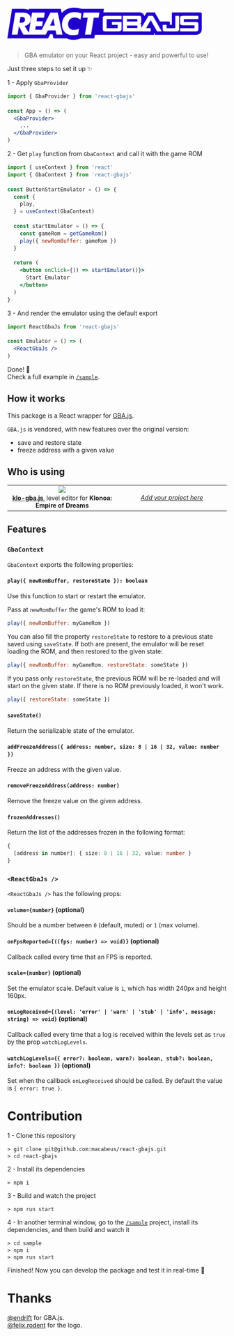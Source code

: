 # <img src="/assets/logo.png" height="75px" /> 

> GBA emulator on your React project - easy and powerful to use!

Just three steps to set it up ✨

1 - Apply `GbaProvider`
```jsx
import { GbaProvider } from 'react-gbajs'

const App = () => (
  <GbaProvider>
    ...
  </GbaProvider>
)
```

2 - Get `play` function from `GbaContext` and call it with the game ROM
```jsx
import { useContext } from 'react'
import { GbaContext } from 'react-gbajs'

const ButtonStartEmulator = () => {
  const {
    play,
  } = useContext(GbaContext)

  const startEmulator = () => {
    const gameRom = getGameRom()
    play({ newRomBuffer: gameRom })
  }

  return (
    <button onClick={() => startEmulator()}>
      Start Emulator
    </button>
  )
}
```

3 - And render the emulator using the default export

```jsx
import ReactGbaJs from 'react-gbajs'

const Emulator = () => (
  <ReactGbaJs />
)
```

Done! 🎉 <br />
Check a full example in [`/sample`](sample).

## How it works

This package is a React wrapper for [GBA.js](https://github.com/endrift/gbajs).

`GBA.js` is vendored, with new features over the original version:
- save and restore state
- freeze address with a given value

## Who is using

<table align="center">
    <tr>
        <td align="center" width="50%">
          <img src="https://i.imgur.com/QxCoVPh.png"><br />
          <strong><a href="https://github.com/macabeus/klo-gba.js">klo-gba.js</a></strong>, level editor for <strong>Klonoa: Empire of Dreams<strong>
        </td>
        <td align="center" width="50%">
          <i><a href="https://github.com/macabeus/react-gbajs/issues/new">Add your project here</a></i>
        </td>
    </tr>
</table>

## Features

### `GbaContext`

`GbaContext` exports the following properties:

#### `play({ newRomBuffer, restoreState }): boolean`

Use this function to start or restart the emulator.

Pass at `newRomBuffer` the game's ROM to load it:

```js
play({ newRomBuffer: myGameRom })
```

You can also fill the property `restoreState` to restore to a previous state saved using `saveState`. If both are present, the emulator will be reset loading the ROM, and then restored to the given state:

```js
play({ newRomBuffer: myGameRom, restoreState: someState })
```

If you pass only `restoreState`, the previous ROM will be re-loaded and will start on the given state. If there is no ROM previously loaded, it won't work.

```js
play({ restoreState: someState })
```

#### `saveState()`

Return the serializable state of the emulator.

#### `addFreezeAddress({ address: number, size: 8 | 16 | 32, value: number })`

Freeze an address with the given value.

#### `removeFreezeAddress(address: number)`

Remove the freeze value on the given address.

#### `frozenAddresses()`

Return the list of the addresses frozen in the following format:

```ts
{
  [address in number]: { size: 8 | 16 | 32, value: number }
}
```

### `<ReactGbaJs />`

`<ReactGbaJs />` has the following props:

#### `volume={number}` (optional)

Should be a number between `0` (default, muted) or `1` (max volume).

#### `onFpsReported={((fps: number) => void)}` (optional)

Callback called every time that an FPS is reported.

#### `scale={number}` (optional)

Set the emulator scale. Default value is `1`, which has width 240px and height 160px.

#### `onLogReceived={(level: 'error' | 'warn' | 'stub' | 'info', message: string) => void}` (optional)

Callback called every time that a log is received within the levels set as `true` by the prop `watchLogLevels`.

#### `watchLogLevels={{ error?: boolean, warn?: boolean, stub?: boolean, info?: boolean }}` (optional)

Set when the callback `onLogReceived` should be called. By default the value is `{ error: true }`.

# Contribution

1 - Clone this repository

```
> git clone git@github.com:macabeus/react-gbajs.git
> cd react-gbajs
```

2 - Install its dependencies
  
```
> npm i
```

3 - Build and watch the project

```
> npm run start
```

4 - In another terminal window, go to the [`/sample`](sample) project, install its dependencies, and then build and watch it

```
> cd sample
> npm i
> npm run start
```

Finished! Now you can develop the package and test it in real-time 🎉

# Thanks

[@endrift](https://twitter.com/endrift) for GBA.js.<br />
[@felix.rodent](https://twitter.com/felixrodent) for the logo.

